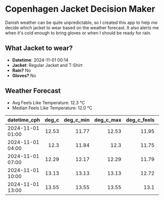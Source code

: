 
# Copenhagen Jacket Decision Maker

Danish weather can be quite unpredictable, so I created this app to help me decide which jacket to wear based on the weather forecast. 
It also alerts me when it's cold enough to bring gloves or when I should be ready for rain.

## What Jacket to wear?

- **Datetime**: 2024-11-01 00:14
- **Jacket**: Regular Jacket and T-Shirt
- **Rain?** No
- **Gloves?** No

## Weather Forecast
- Avg Feels Like Temperature: 12.3 °C
- Median Feels Like Temperature: 12.0 °C

| datetime_cph     |   deg_c |   deg_c_min |   deg_c_max |   deg_c_feels | weather   | wind   | rain   |
|:-----------------|--------:|------------:|------------:|--------------:|:----------|:-------|:-------|
| 2024-11-01 01:00 |   12.53 |       11.77 |       12.53 |         11.95 | Clouds    | High   | None   |
| 2024-11-01 04:00 |   12.3  |       11.84 |       12.3  |         11.75 | Clouds    | High   | None   |
| 2024-11-01 07:00 |   12.29 |       12.17 |       12.29 |         11.79 | Clouds    | High   | None   |
| 2024-11-01 10:00 |   13.13 |       13.13 |       13.13 |         12.72 | Clouds    | High   | None   |
| 2024-11-01 13:00 |   13.55 |       13.55 |       13.55 |         13.1  | Clouds    | High   | None   |
        